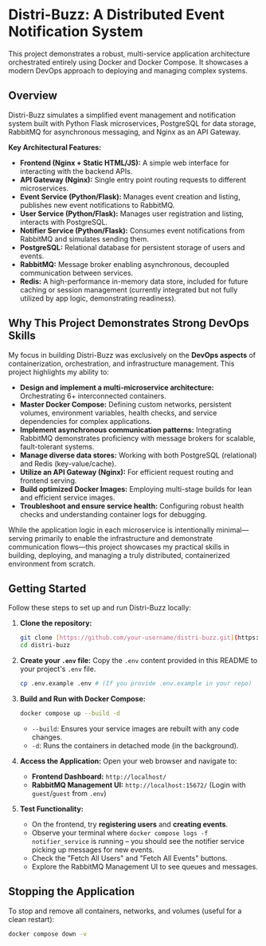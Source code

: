 # Distri-Buzz: A Distributed Event Notification System

This project demonstrates a robust, multi-service application architecture orchestrated entirely using Docker and Docker Compose. It showcases a modern DevOps approach to deploying and managing complex systems.

## Overview

Distri-Buzz simulates a simplified event management and notification system built with Python Flask microservices, PostgreSQL for data storage, RabbitMQ for asynchronous messaging, and Nginx as an API Gateway.

**Key Architectural Features:**

* **Frontend (Nginx + Static HTML/JS):** A simple web interface for interacting with the backend APIs.
* **API Gateway (Nginx):** Single entry point routing requests to different microservices.
* **Event Service (Python/Flask):** Manages event creation and listing, publishes new event notifications to RabbitMQ.
* **User Service (Python/Flask):** Manages user registration and listing, interacts with PostgreSQL.
* **Notifier Service (Python/Flask):** Consumes event notifications from RabbitMQ and simulates sending them.
* **PostgreSQL:** Relational database for persistent storage of users and events.
* **RabbitMQ:** Message broker enabling asynchronous, decoupled communication between services.
* **Redis:** A high-performance in-memory data store, included for future caching or session management (currently integrated but not fully utilized by app logic, demonstrating readiness).

## Why This Project Demonstrates Strong DevOps Skills

My focus in building Distri-Buzz was exclusively on the **DevOps aspects** of containerization, orchestration, and infrastructure management. This project highlights my ability to:

* **Design and implement a multi-microservice architecture:** Orchestrating 6+ interconnected containers.
* **Master Docker Compose:** Defining custom networks, persistent volumes, environment variables, health checks, and service dependencies for complex applications.
* **Implement asynchronous communication patterns:** Integrating RabbitMQ demonstrates proficiency with message brokers for scalable, fault-tolerant systems.
* **Manage diverse data stores:** Working with both PostgreSQL (relational) and Redis (key-value/cache).
* **Utilize an API Gateway (Nginx):** For efficient request routing and frontend serving.
* **Build optimized Docker Images:** Employing multi-stage builds for lean and efficient service images.
* **Troubleshoot and ensure service health:** Configuring robust health checks and understanding container logs for debugging.

While the application logic in each microservice is intentionally minimal—serving primarily to enable the infrastructure and demonstrate communication flows—this project showcases my practical skills in building, deploying, and managing a truly distributed, containerized environment from scratch.

## Getting Started

Follow these steps to set up and run Distri-Buzz locally:

1.  **Clone the repository:**
    ```bash
    git clone [https://github.com/your-username/distri-buzz.git](https://github.com/your-username/distri-buzz.git) # Replace with your actual repo
    cd distri-buzz
    ```
2.  **Create your `.env` file:**
    Copy the `.env` content provided in this README to your project's `.env` file.
    ```bash
    cp .env.example .env # (If you provide .env.example in your repo)
    ```
3.  **Build and Run with Docker Compose:**
    ```bash
    docker compose up --build -d
    ```
    * `--build`: Ensures your service images are rebuilt with any code changes.
    * `-d`: Runs the containers in detached mode (in the background).

4.  **Access the Application:**
    Open your web browser and navigate to:
    * **Frontend Dashboard:** `http://localhost/`
    * **RabbitMQ Management UI:** `http://localhost:15672/` (Login with `guest`/`guest` from `.env`)

5.  **Test Functionality:**
    * On the frontend, try **registering users** and **creating events**.
    * Observe your terminal where `docker compose logs -f notifier_service` is running – you should see the notifier service picking up messages for new events.
    * Check the "Fetch All Users" and "Fetch All Events" buttons.
    * Explore the RabbitMQ Management UI to see queues and messages.

## Stopping the Application

To stop and remove all containers, networks, and volumes (useful for a clean restart):
```bash
docker compose down -v
